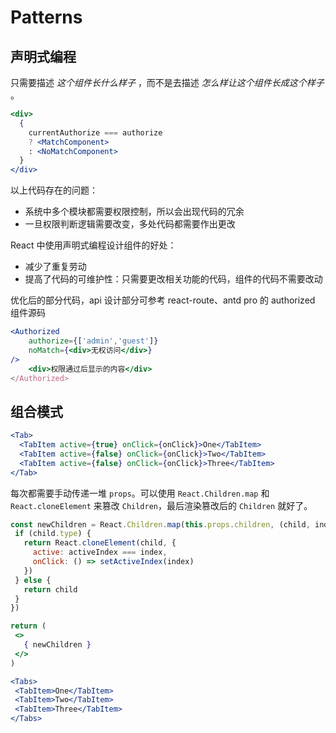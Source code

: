 # Patterns
## 声明式编程
只需要描述 _这个组件长什么样子_ ，而不是去描述 _怎么样让这个组件长成这个样子_ 。
```jsx
<div>
  { 
    currentAuthorize === authorize
    ? <MatchComponent>
    : <NoMatchComponent>
  }
</div>
```
以上代码存在的问题：
- 系统中多个模块都需要权限控制，所以会出现代码的冗余
- 一旦权限判断逻辑需要改变，多处代码都需要作出更改

React 中使用声明式编程设计组件的好处：
- 减少了重复劳动
- 提高了代码的可维护性：只需要更改相关功能的代码，组件的代码不需要改动

 优化后的部分代码，api 设计部分可参考 react-route、antd pro 的 authorized 组件源码
```jsx
<Authorized 
    authorize={['admin','guest']}
    noMatch={<div>无权访问</div>}
/>
    <div>权限通过后显示的内容</div>
</Authorized> 
```

## 组合模式
```jsx
<Tab>
  <TabItem active={true} onClick={onClick}>One</TabItem>
  <TabItem active={false} onClick={onClick}>Two</TabItem>
  <TabItem active={false} onClick={onClick}>Three</TabItem>
</Tab>
```
 每次都需要手动传递一堆 `props`。可以使用 `React.Children.map` 和 `React.cloneElement` 来篡改 `Children`，最后渲染篡改后的 `Children` 就好了。
 ```jsx
 const newChildren = React.Children.map(this.props.children, (child, index) => {
  if (child.type) {
    return React.cloneElement(child, {
      active: activeIndex === index,
      onClick: () => setActiveIndex(index)
    })
  } else {
    return child
  }
})

return (
  <>
    { newChildren }
  </>
)

 <Tabs>
  <TabItem>One</TabItem>
  <TabItem>Two</TabItem>
  <TabItem>Three</TabItem>
</Tabs>
 ```
